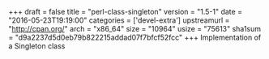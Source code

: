 +++
draft = false
title = "perl-class-singleton"
version = "1.5-1"
date = "2016-05-23T19:19:00"
categories = ['devel-extra']
upstreamurl = "http://cpan.org/"
arch = "x86_64"
size = "10964"
usize = "75613"
sha1sum = "d9a2237d5d0eb79b822215addad07f7bfcf52fcc"
+++
Implementation of a Singleton class